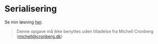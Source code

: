 ﻿# Serialisering 



Se min løsning [her](https://github.com/devcronberg/undervisning-cs-opgaver/blob/master/indkapsling-immutable-klasse/Program.cs).

<!-- footerstart -->
> Denne opgave må ikke benyttes uden tilladelse fra Michell Cronberg (michell@cronberg.dk)
<!-- footerslut -->
